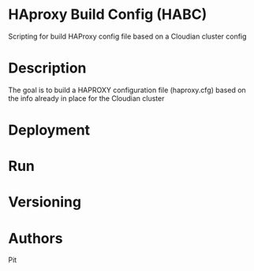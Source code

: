 # HAproxy Build Config (HABC)
Scripting for build HAProxy config file based on a Cloudian cluster config 

# Description
The goal is to build a HAPROXY configuration file (haproxy.cfg) based on the info already in place for the Cloudian cluster

# Deployment

# Run

# Versioning

# Authors
Pit
